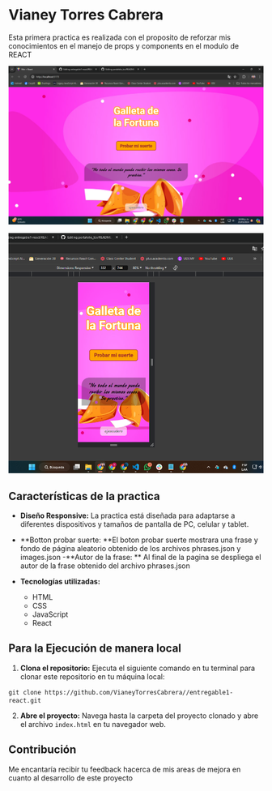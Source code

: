 # Vianey Torres Cabrera

Esta primera practica es realizada con el proposito de reforzar mis conocimientos en el manejo de props y components en el modulo de REACT 



![Galleta de la Fortuna Desk](public/fortuna-1/app_desk.png)

![Galleta de la Fortuna Movile](public/fortuna-1/app_movile.png)


## Características de la practica

- **Diseño Responsive:** La practica está diseñada para adaptarse a diferentes dispositivos y tamaños de pantalla de PC, celular y tablet.
- **Botton probar suerte: **El boton probar suerte mostrara una frase y fondo de página aleatorio obtenido de los archivos phrases.json y images.json
-**Autor de la frase: ** Al final de la pagina se despliega el autor de la frase obtenido del archivo phrases.json

- **Tecnologías utilizadas:**
   - HTML 
   - CSS
   - JavaScript
   - React
  
## Para la Ejecución de manera  local


1. **Clona el repositorio:** Ejecuta el siguiente comando en tu terminal para clonar este repositorio en tu máquina local:
```
git clone https://github.com/VianeyTorresCabrera//entregable1-react.git
```

2. **Abre el proyecto:** Navega hasta la carpeta del proyecto clonado y abre el archivo `index.html` en tu navegador web.



## Contribución

Me encantaría recibir tu feedback hacerca de mis areas de mejora en cuanto al desarrollo de este proyecto 

